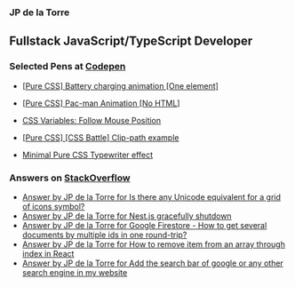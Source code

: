 ### JP de la Torre

## Fullstack JavaScript/TypeScript Developer


### Selected Pens at [Codepen](https://codepen.io/jpidelatorre)

<!-- CODEPEN:START -->
 - [[Pure CSS] Battery charging animation [One element]](https://codepen.io/jpidelatorre/pen/xbKNGN) 

 - [[Pure CSS] Pac-man Animation [No HTML]](https://codepen.io/jpidelatorre/pen/WEOJMp) 

 - [CSS  Variables: Follow Mouse Position](https://codepen.io/jpidelatorre/pen/prEgQj) 

 - [[Pure CSS] [CSS Battle] Clip-path example](https://codepen.io/jpidelatorre/pen/oNYYaYR) 

 - [Minimal Pure CSS Typewriter effect](https://codepen.io/jpidelatorre/pen/wvdKaQM) 
<!-- CODEPEN:END -->

### Answers on [StackOverflow](https://stackoverflow.com/users/1899195/jp-de-la-torre)

<!-- STACKOVERFLOW:START -->
- [Answer by JP de la Torre for Is there any Unicode equivalent for a grid of icons symbol?](https://stackoverflow.com/questions/22289123/is-there-any-unicode-equivalent-for-a-grid-of-icons-symbol/62055578#62055578)
- [Answer by JP de la Torre for Nest.js gracefully shutdown](https://stackoverflow.com/questions/61892684/nest-js-gracefully-shutdown/64428817#64428817)
- [Answer by JP de la Torre for Google Firestore - How to get several documents by multiple ids in one round-trip?](https://stackoverflow.com/questions/46721517/google-firestore-how-to-get-several-documents-by-multiple-ids-in-one-round-tri/50394935#50394935)
- [Answer by JP de la Torre for How to remove item from an array through index in React](https://stackoverflow.com/questions/55972862/how-to-remove-item-from-an-array-through-index-in-react/55973097#55973097)
- [Answer by JP de la Torre for Add the search bar of google or any other search engine in my website](https://stackoverflow.com/questions/51143562/add-the-search-bar-of-google-or-any-other-search-engine-in-my-website/51144671#51144671)<!-- STACKOVERFLOW:END -->

<!-- 
TODO
- Create own workflow actions
  - RSS with extra properties
  - Formatted technologies icons
  - ASCII banners
  - Github activity (https://github.com/marketplace/actions/profile-readme-development-stats)
- Commit images that will be included in the README
- Generate word cloud
- Generate gists to pin in profile (https://github.com/matchai/awesome-pinned-gists)
- Generate SVG to improve the appearance
 -->
